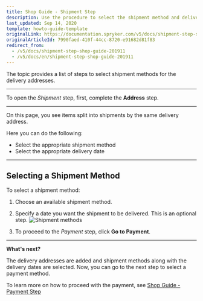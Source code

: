 ```yaml
---
title: Shop Guide - Shipment Step
description: Use the procedure to select the shipment method and delivery date for the order in the Storefront.
last_updated: Sep 14, 2020
template: howto-guide-template
originalLink: https://documentation.spryker.com/v5/docs/shipment-step-shop-guide-201911
originalArticleId: 7990faed-410f-44cc-8720-e91682d81f83
redirect_from:
  - /v5/docs/shipment-step-shop-guide-201911
  - /v5/docs/en/shipment-step-shop-guide-201911
---
```


The topic provides a list of steps to select shipment methods for the delivery addresses.
***
To open the *Shipment* step, first, complete the **Address** step.
***
On this page, you see items split into shipments by the same delivery address.

Here you can do the following:

* Select the appropriate shipment method
* Select the appropriate delivery date
***
## Selecting a Shipment Method

To select a shipment method:

1. Choose an available shipment method.
2. Specify a date you want the shipment to be delivered. This is an optional step.
![Shipment methods](https://spryker.s3.eu-central-1.amazonaws.com/docs/User+Guides/Shop+User+Guides/Checkout/Shop+Guide+-+Shipment+Step/shipment-step-new.png) 

3. To proceed to the *Payment* step, click **Go to Payment**.
***
**What's next?**

The delivery addresses are added and shipment methods along with the delivery dates are selected. Now, you can go to the next step to select a payment method.

To learn more on how to proceed with the payment, see [Shop Guide - Payment Step](/docs/scos/user/shop-user-guides/shop-guide-checkout/shop-guide-payment-step.html)

<!-- Last review date: Sep 24, 2019 -->
